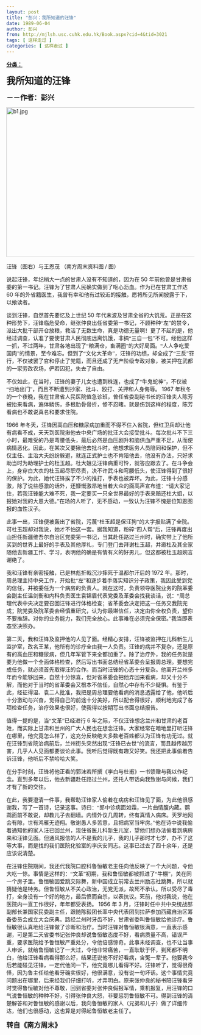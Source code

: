 ```yaml
---
layout: post
title: "彭兴：我所知道的汪锋"
date: 1989-06-04
author: 彭兴
from: http://mjlsh.usc.cuhk.edu.hk/Book.aspx?cid=4&tid=3021
tags: [ 这样走过 ]
categories: [ 这样走过 ]
---
```


<div style="margin: 15px 10px 10px 0px;">
 <div>
  <span id="ctl00_ContentPlaceHolder1_chapter1_SubjectLabel" style="font-weight:bold;text-decoration:underline;">
   分类：
  </span>
 </div>
 <!--[if gte mso 9]><xml>
 <o:OfficeDocumentSettings>
  <o:AllowPNG/>
 </o:OfficeDocumentSettings>
</xml><![endif]-->
 <!--[if gte mso 9]><xml>
 <w:WordDocument>
  <w:View>Normal</w:View>
  <w:Zoom>0</w:Zoom>
  <w:TrackMoves/>
  <w:TrackFormatting/>
  <w:PunctuationKerning/>
  <w:ValidateAgainstSchemas/>
  <w:SaveIfXMLInvalid>false</w:SaveIfXMLInvalid>
  <w:IgnoreMixedContent>false</w:IgnoreMixedContent>
  <w:AlwaysShowPlaceholderText>false</w:AlwaysShowPlaceholderText>
  <w:DoNotPromoteQF/>
  <w:LidThemeOther>EN-US</w:LidThemeOther>
  <w:LidThemeAsian>JA</w:LidThemeAsian>
  <w:LidThemeComplexScript>X-NONE</w:LidThemeComplexScript>
  <w:Compatibility>
   <w:BreakWrappedTables/>
   <w:SnapToGridInCell/>
   <w:WrapTextWithPunct/>
   <w:UseAsianBreakRules/>
   <w:DontGrowAutofit/>
   <w:SplitPgBreakAndParaMark/>
   <w:EnableOpenTypeKerning/>
   <w:DontFlipMirrorIndents/>
   <w:OverrideTableStyleHps/>
   <w:UseFELayout/>
  </w:Compatibility>
  <m:mathPr>
   <m:mathFont m:val="Cambria Math"/>
   <m:brkBin m:val="before"/>
   <m:brkBinSub m:val="&#45;-"/>
   <m:smallFrac m:val="off"/>
   <m:dispDef/>
   <m:lMargin m:val="0"/>
   <m:rMargin m:val="0"/>
   <m:defJc m:val="centerGroup"/>
   <m:wrapIndent m:val="1440"/>
   <m:intLim m:val="subSup"/>
   <m:naryLim m:val="undOvr"/>
  </m:mathPr></w:WordDocument>
</xml><![endif]-->
 <!--[if gte mso 9]><xml>
 <w:LatentStyles DefLockedState="false" DefUnhideWhenUsed="true"
  DefSemiHidden="true" DefQFormat="false" DefPriority="99"
  LatentStyleCount="276">
  <w:LsdException Locked="false" Priority="0" SemiHidden="false"
   UnhideWhenUsed="false" QFormat="true" Name="Normal"/>
  <w:LsdException Locked="false" Priority="9" SemiHidden="false"
   UnhideWhenUsed="false" QFormat="true" Name="heading 1"/>
  <w:LsdException Locked="false" Priority="9" QFormat="true" Name="heading 2"/>
  <w:LsdException Locked="false" Priority="9" QFormat="true" Name="heading 3"/>
  <w:LsdException Locked="false" Priority="9" QFormat="true" Name="heading 4"/>
  <w:LsdException Locked="false" Priority="9" QFormat="true" Name="heading 5"/>
  <w:LsdException Locked="false" Priority="9" QFormat="true" Name="heading 6"/>
  <w:LsdException Locked="false" Priority="9" QFormat="true" Name="heading 7"/>
  <w:LsdException Locked="false" Priority="9" QFormat="true" Name="heading 8"/>
  <w:LsdException Locked="false" Priority="9" QFormat="true" Name="heading 9"/>
  <w:LsdException Locked="false" Priority="39" Name="toc 1"/>
  <w:LsdException Locked="false" Priority="39" Name="toc 2"/>
  <w:LsdException Locked="false" Priority="39" Name="toc 3"/>
  <w:LsdException Locked="false" Priority="39" Name="toc 4"/>
  <w:LsdException Locked="false" Priority="39" Name="toc 5"/>
  <w:LsdException Locked="false" Priority="39" Name="toc 6"/>
  <w:LsdException Locked="false" Priority="39" Name="toc 7"/>
  <w:LsdException Locked="false" Priority="39" Name="toc 8"/>
  <w:LsdException Locked="false" Priority="39" Name="toc 9"/>
  <w:LsdException Locked="false" Priority="35" QFormat="true" Name="caption"/>
  <w:LsdException Locked="false" Priority="10" SemiHidden="false"
   UnhideWhenUsed="false" QFormat="true" Name="Title"/>
  <w:LsdException Locked="false" Priority="0" Name="Default Paragraph Font"/>
  <w:LsdException Locked="false" Priority="11" SemiHidden="false"
   UnhideWhenUsed="false" QFormat="true" Name="Subtitle"/>
  <w:LsdException Locked="false" Priority="22" SemiHidden="false"
   UnhideWhenUsed="false" QFormat="true" Name="Strong"/>
  <w:LsdException Locked="false" Priority="20" SemiHidden="false"
   UnhideWhenUsed="false" QFormat="true" Name="Emphasis"/>
  <w:LsdException Locked="false" Priority="59" SemiHidden="false"
   UnhideWhenUsed="false" Name="Table Grid"/>
  <w:LsdException Locked="false" UnhideWhenUsed="false" Name="Placeholder Text"/>
  <w:LsdException Locked="false" Priority="1" SemiHidden="false"
   UnhideWhenUsed="false" QFormat="true" Name="No Spacing"/>
  <w:LsdException Locked="false" Priority="60" SemiHidden="false"
   UnhideWhenUsed="false" Name="Light Shading"/>
  <w:LsdException Locked="false" Priority="61" SemiHidden="false"
   UnhideWhenUsed="false" Name="Light List"/>
  <w:LsdException Locked="false" Priority="62" SemiHidden="false"
   UnhideWhenUsed="false" Name="Light Grid"/>
  <w:LsdException Locked="false" Priority="63" SemiHidden="false"
   UnhideWhenUsed="false" Name="Medium Shading 1"/>
  <w:LsdException Locked="false" Priority="64" SemiHidden="false"
   UnhideWhenUsed="false" Name="Medium Shading 2"/>
  <w:LsdException Locked="false" Priority="65" SemiHidden="false"
   UnhideWhenUsed="false" Name="Medium List 1"/>
  <w:LsdException Locked="false" Priority="66" SemiHidden="false"
   UnhideWhenUsed="false" Name="Medium List 2"/>
  <w:LsdException Locked="false" Priority="67" SemiHidden="false"
   UnhideWhenUsed="false" Name="Medium Grid 1"/>
  <w:LsdException Locked="false" Priority="68" SemiHidden="false"
   UnhideWhenUsed="false" Name="Medium Grid 2"/>
  <w:LsdException Locked="false" Priority="69" SemiHidden="false"
   UnhideWhenUsed="false" Name="Medium Grid 3"/>
  <w:LsdException Locked="false" Priority="70" SemiHidden="false"
   UnhideWhenUsed="false" Name="Dark List"/>
  <w:LsdException Locked="false" Priority="71" SemiHidden="false"
   UnhideWhenUsed="false" Name="Colorful Shading"/>
  <w:LsdException Locked="false" Priority="72" SemiHidden="false"
   UnhideWhenUsed="false" Name="Colorful List"/>
  <w:LsdException Locked="false" Priority="73" SemiHidden="false"
   UnhideWhenUsed="false" Name="Colorful Grid"/>
  <w:LsdException Locked="false" Priority="60" SemiHidden="false"
   UnhideWhenUsed="false" Name="Light Shading Accent 1"/>
  <w:LsdException Locked="false" Priority="61" SemiHidden="false"
   UnhideWhenUsed="false" Name="Light List Accent 1"/>
  <w:LsdException Locked="false" Priority="62" SemiHidden="false"
   UnhideWhenUsed="false" Name="Light Grid Accent 1"/>
  <w:LsdException Locked="false" Priority="63" SemiHidden="false"
   UnhideWhenUsed="false" Name="Medium Shading 1 Accent 1"/>
  <w:LsdException Locked="false" Priority="64" SemiHidden="false"
   UnhideWhenUsed="false" Name="Medium Shading 2 Accent 1"/>
  <w:LsdException Locked="false" Priority="65" SemiHidden="false"
   UnhideWhenUsed="false" Name="Medium List 1 Accent 1"/>
  <w:LsdException Locked="false" UnhideWhenUsed="false" Name="Revision"/>
  <w:LsdException Locked="false" Priority="34" SemiHidden="false"
   UnhideWhenUsed="false" QFormat="true" Name="List Paragraph"/>
  <w:LsdException Locked="false" Priority="29" SemiHidden="false"
   UnhideWhenUsed="false" QFormat="true" Name="Quote"/>
  <w:LsdException Locked="false" Priority="30" SemiHidden="false"
   UnhideWhenUsed="false" QFormat="true" Name="Intense Quote"/>
  <w:LsdException Locked="false" Priority="66" SemiHidden="false"
   UnhideWhenUsed="false" Name="Medium List 2 Accent 1"/>
  <w:LsdException Locked="false" Priority="67" SemiHidden="false"
   UnhideWhenUsed="false" Name="Medium Grid 1 Accent 1"/>
  <w:LsdException Locked="false" Priority="68" SemiHidden="false"
   UnhideWhenUsed="false" Name="Medium Grid 2 Accent 1"/>
  <w:LsdException Locked="false" Priority="69" SemiHidden="false"
   UnhideWhenUsed="false" Name="Medium Grid 3 Accent 1"/>
  <w:LsdException Locked="false" Priority="70" SemiHidden="false"
   UnhideWhenUsed="false" Name="Dark List Accent 1"/>
  <w:LsdException Locked="false" Priority="71" SemiHidden="false"
   UnhideWhenUsed="false" Name="Colorful Shading Accent 1"/>
  <w:LsdException Locked="false" Priority="72" SemiHidden="false"
   UnhideWhenUsed="false" Name="Colorful List Accent 1"/>
  <w:LsdException Locked="false" Priority="73" SemiHidden="false"
   UnhideWhenUsed="false" Name="Colorful Grid Accent 1"/>
  <w:LsdException Locked="false" Priority="60" SemiHidden="false"
   UnhideWhenUsed="false" Name="Light Shading Accent 2"/>
  <w:LsdException Locked="false" Priority="61" SemiHidden="false"
   UnhideWhenUsed="false" Name="Light List Accent 2"/>
  <w:LsdException Locked="false" Priority="62" SemiHidden="false"
   UnhideWhenUsed="false" Name="Light Grid Accent 2"/>
  <w:LsdException Locked="false" Priority="63" SemiHidden="false"
   UnhideWhenUsed="false" Name="Medium Shading 1 Accent 2"/>
  <w:LsdException Locked="false" Priority="64" SemiHidden="false"
   UnhideWhenUsed="false" Name="Medium Shading 2 Accent 2"/>
  <w:LsdException Locked="false" Priority="65" SemiHidden="false"
   UnhideWhenUsed="false" Name="Medium List 1 Accent 2"/>
  <w:LsdException Locked="false" Priority="66" SemiHidden="false"
   UnhideWhenUsed="false" Name="Medium List 2 Accent 2"/>
  <w:LsdException Locked="false" Priority="67" SemiHidden="false"
   UnhideWhenUsed="false" Name="Medium Grid 1 Accent 2"/>
  <w:LsdException Locked="false" Priority="68" SemiHidden="false"
   UnhideWhenUsed="false" Name="Medium Grid 2 Accent 2"/>
  <w:LsdException Locked="false" Priority="69" SemiHidden="false"
   UnhideWhenUsed="false" Name="Medium Grid 3 Accent 2"/>
  <w:LsdException Locked="false" Priority="70" SemiHidden="false"
   UnhideWhenUsed="false" Name="Dark List Accent 2"/>
  <w:LsdException Locked="false" Priority="71" SemiHidden="false"
   UnhideWhenUsed="false" Name="Colorful Shading Accent 2"/>
  <w:LsdException Locked="false" Priority="72" SemiHidden="false"
   UnhideWhenUsed="false" Name="Colorful List Accent 2"/>
  <w:LsdException Locked="false" Priority="73" SemiHidden="false"
   UnhideWhenUsed="false" Name="Colorful Grid Accent 2"/>
  <w:LsdException Locked="false" Priority="60" SemiHidden="false"
   UnhideWhenUsed="false" Name="Light Shading Accent 3"/>
  <w:LsdException Locked="false" Priority="61" SemiHidden="false"
   UnhideWhenUsed="false" Name="Light List Accent 3"/>
  <w:LsdException Locked="false" Priority="62" SemiHidden="false"
   UnhideWhenUsed="false" Name="Light Grid Accent 3"/>
  <w:LsdException Locked="false" Priority="63" SemiHidden="false"
   UnhideWhenUsed="false" Name="Medium Shading 1 Accent 3"/>
  <w:LsdException Locked="false" Priority="64" SemiHidden="false"
   UnhideWhenUsed="false" Name="Medium Shading 2 Accent 3"/>
  <w:LsdException Locked="false" Priority="65" SemiHidden="false"
   UnhideWhenUsed="false" Name="Medium List 1 Accent 3"/>
  <w:LsdException Locked="false" Priority="66" SemiHidden="false"
   UnhideWhenUsed="false" Name="Medium List 2 Accent 3"/>
  <w:LsdException Locked="false" Priority="67" SemiHidden="false"
   UnhideWhenUsed="false" Name="Medium Grid 1 Accent 3"/>
  <w:LsdException Locked="false" Priority="68" SemiHidden="false"
   UnhideWhenUsed="false" Name="Medium Grid 2 Accent 3"/>
  <w:LsdException Locked="false" Priority="69" SemiHidden="false"
   UnhideWhenUsed="false" Name="Medium Grid 3 Accent 3"/>
  <w:LsdException Locked="false" Priority="70" SemiHidden="false"
   UnhideWhenUsed="false" Name="Dark List Accent 3"/>
  <w:LsdException Locked="false" Priority="71" SemiHidden="false"
   UnhideWhenUsed="false" Name="Colorful Shading Accent 3"/>
  <w:LsdException Locked="false" Priority="72" SemiHidden="false"
   UnhideWhenUsed="false" Name="Colorful List Accent 3"/>
  <w:LsdException Locked="false" Priority="73" SemiHidden="false"
   UnhideWhenUsed="false" Name="Colorful Grid Accent 3"/>
  <w:LsdException Locked="false" Priority="60" SemiHidden="false"
   UnhideWhenUsed="false" Name="Light Shading Accent 4"/>
  <w:LsdException Locked="false" Priority="61" SemiHidden="false"
   UnhideWhenUsed="false" Name="Light List Accent 4"/>
  <w:LsdException Locked="false" Priority="62" SemiHidden="false"
   UnhideWhenUsed="false" Name="Light Grid Accent 4"/>
  <w:LsdException Locked="false" Priority="63" SemiHidden="false"
   UnhideWhenUsed="false" Name="Medium Shading 1 Accent 4"/>
  <w:LsdException Locked="false" Priority="64" SemiHidden="false"
   UnhideWhenUsed="false" Name="Medium Shading 2 Accent 4"/>
  <w:LsdException Locked="false" Priority="65" SemiHidden="false"
   UnhideWhenUsed="false" Name="Medium List 1 Accent 4"/>
  <w:LsdException Locked="false" Priority="66" SemiHidden="false"
   UnhideWhenUsed="false" Name="Medium List 2 Accent 4"/>
  <w:LsdException Locked="false" Priority="67" SemiHidden="false"
   UnhideWhenUsed="false" Name="Medium Grid 1 Accent 4"/>
  <w:LsdException Locked="false" Priority="68" SemiHidden="false"
   UnhideWhenUsed="false" Name="Medium Grid 2 Accent 4"/>
  <w:LsdException Locked="false" Priority="69" SemiHidden="false"
   UnhideWhenUsed="false" Name="Medium Grid 3 Accent 4"/>
  <w:LsdException Locked="false" Priority="70" SemiHidden="false"
   UnhideWhenUsed="false" Name="Dark List Accent 4"/>
  <w:LsdException Locked="false" Priority="71" SemiHidden="false"
   UnhideWhenUsed="false" Name="Colorful Shading Accent 4"/>
  <w:LsdException Locked="false" Priority="72" SemiHidden="false"
   UnhideWhenUsed="false" Name="Colorful List Accent 4"/>
  <w:LsdException Locked="false" Priority="73" SemiHidden="false"
   UnhideWhenUsed="false" Name="Colorful Grid Accent 4"/>
  <w:LsdException Locked="false" Priority="60" SemiHidden="false"
   UnhideWhenUsed="false" Name="Light Shading Accent 5"/>
  <w:LsdException Locked="false" Priority="61" SemiHidden="false"
   UnhideWhenUsed="false" Name="Light List Accent 5"/>
  <w:LsdException Locked="false" Priority="62" SemiHidden="false"
   UnhideWhenUsed="false" Name="Light Grid Accent 5"/>
  <w:LsdException Locked="false" Priority="63" SemiHidden="false"
   UnhideWhenUsed="false" Name="Medium Shading 1 Accent 5"/>
  <w:LsdException Locked="false" Priority="64" SemiHidden="false"
   UnhideWhenUsed="false" Name="Medium Shading 2 Accent 5"/>
  <w:LsdException Locked="false" Priority="65" SemiHidden="false"
   UnhideWhenUsed="false" Name="Medium List 1 Accent 5"/>
  <w:LsdException Locked="false" Priority="66" SemiHidden="false"
   UnhideWhenUsed="false" Name="Medium List 2 Accent 5"/>
  <w:LsdException Locked="false" Priority="67" SemiHidden="false"
   UnhideWhenUsed="false" Name="Medium Grid 1 Accent 5"/>
  <w:LsdException Locked="false" Priority="68" SemiHidden="false"
   UnhideWhenUsed="false" Name="Medium Grid 2 Accent 5"/>
  <w:LsdException Locked="false" Priority="69" SemiHidden="false"
   UnhideWhenUsed="false" Name="Medium Grid 3 Accent 5"/>
  <w:LsdException Locked="false" Priority="70" SemiHidden="false"
   UnhideWhenUsed="false" Name="Dark List Accent 5"/>
  <w:LsdException Locked="false" Priority="71" SemiHidden="false"
   UnhideWhenUsed="false" Name="Colorful Shading Accent 5"/>
  <w:LsdException Locked="false" Priority="72" SemiHidden="false"
   UnhideWhenUsed="false" Name="Colorful List Accent 5"/>
  <w:LsdException Locked="false" Priority="73" SemiHidden="false"
   UnhideWhenUsed="false" Name="Colorful Grid Accent 5"/>
  <w:LsdException Locked="false" Priority="60" SemiHidden="false"
   UnhideWhenUsed="false" Name="Light Shading Accent 6"/>
  <w:LsdException Locked="false" Priority="61" SemiHidden="false"
   UnhideWhenUsed="false" Name="Light List Accent 6"/>
  <w:LsdException Locked="false" Priority="62" SemiHidden="false"
   UnhideWhenUsed="false" Name="Light Grid Accent 6"/>
  <w:LsdException Locked="false" Priority="63" SemiHidden="false"
   UnhideWhenUsed="false" Name="Medium Shading 1 Accent 6"/>
  <w:LsdException Locked="false" Priority="64" SemiHidden="false"
   UnhideWhenUsed="false" Name="Medium Shading 2 Accent 6"/>
  <w:LsdException Locked="false" Priority="65" SemiHidden="false"
   UnhideWhenUsed="false" Name="Medium List 1 Accent 6"/>
  <w:LsdException Locked="false" Priority="66" SemiHidden="false"
   UnhideWhenUsed="false" Name="Medium List 2 Accent 6"/>
  <w:LsdException Locked="false" Priority="67" SemiHidden="false"
   UnhideWhenUsed="false" Name="Medium Grid 1 Accent 6"/>
  <w:LsdException Locked="false" Priority="68" SemiHidden="false"
   UnhideWhenUsed="false" Name="Medium Grid 2 Accent 6"/>
  <w:LsdException Locked="false" Priority="69" SemiHidden="false"
   UnhideWhenUsed="false" Name="Medium Grid 3 Accent 6"/>
  <w:LsdException Locked="false" Priority="70" SemiHidden="false"
   UnhideWhenUsed="false" Name="Dark List Accent 6"/>
  <w:LsdException Locked="false" Priority="71" SemiHidden="false"
   UnhideWhenUsed="false" Name="Colorful Shading Accent 6"/>
  <w:LsdException Locked="false" Priority="72" SemiHidden="false"
   UnhideWhenUsed="false" Name="Colorful List Accent 6"/>
  <w:LsdException Locked="false" Priority="73" SemiHidden="false"
   UnhideWhenUsed="false" Name="Colorful Grid Accent 6"/>
  <w:LsdException Locked="false" Priority="19" SemiHidden="false"
   UnhideWhenUsed="false" QFormat="true" Name="Subtle Emphasis"/>
  <w:LsdException Locked="false" Priority="21" SemiHidden="false"
   UnhideWhenUsed="false" QFormat="true" Name="Intense Emphasis"/>
  <w:LsdException Locked="false" Priority="31" SemiHidden="false"
   UnhideWhenUsed="false" QFormat="true" Name="Subtle Reference"/>
  <w:LsdException Locked="false" Priority="32" SemiHidden="false"
   UnhideWhenUsed="false" QFormat="true" Name="Intense Reference"/>
  <w:LsdException Locked="false" Priority="33" SemiHidden="false"
   UnhideWhenUsed="false" QFormat="true" Name="Book Title"/>
  <w:LsdException Locked="false" Priority="37" Name="Bibliography"/>
  <w:LsdException Locked="false" Priority="39" QFormat="true" Name="TOC Heading"/>
 </w:LatentStyles>
</xml><![endif]-->
 <!--[if gte mso 10]>
<style>
 /* Style Definitions */
table.MsoNormalTable
	{mso-style-name:"Table Normal";
	mso-tstyle-rowband-size:0;
	mso-tstyle-colband-size:0;
	mso-style-noshow:yes;
	mso-style-priority:99;
	mso-style-parent:"";
	mso-padding-alt:0in 5.4pt 0in 5.4pt;
	mso-para-margin:0in;
	mso-para-margin-bottom:.0001pt;
	mso-pagination:widow-orphan;
	font-size:10.0pt;
	font-family:"Times New Roman";}
</style>
<![endif]-->
 <!--StartFragment-->
 <p class="MsoNormal">
  <o:p>
  </o:p>
 </p>
 <p class="MsoNormal">
  <b>
   <span lang="ZH-CN" style="font-family: 宋体;">
    <font size="5">
     我所知道的汪锋
    </font>
   </span>
   <font size="4">
    <o:p>
    </o:p>
   </font>
  </b>
 </p>
 <p class="MsoNormal">
  <span lang="ZH-CN" style='font-family:宋体;mso-ascii-font-family:
"Times New Roman"'>
   <b>
    <font size="4">
     －－作者：彭兴
    </font>
   </b>
  </span>
  <o:p>
  </o:p>
 </p>
 <p class="MsoNormal">
  <o:p>
  </o:p>
 </p>
 <p class="MsoNormal">
  <img alt="b1.jpg" border="0" height="393" src="http://mjlsh.usc.cuhk.edu.hk/medias/contents/3021/b1.jpg" width="590"/>
  <o:p>
  </o:p>
 </p>
 <p class="MsoNormal">
  <span lang="ZH-CN" style='font-family:宋体;mso-ascii-font-family:
"Times New Roman"'>
   汪锋（图右）与王恩茂
  </span>
  <span lang="ZH-CN">
  </span>
  <span lang="ZH-CN" style='font-family:宋体;mso-ascii-font-family:"Times New Roman"'>
   （南方周末资料图
  </span>
  /
  <span lang="ZH-CN" style='font-family:宋体;mso-ascii-font-family:"Times New Roman"'>
   图）
  </span>
  <o:p>
  </o:p>
 </p>
 <p class="MsoNormal">
  <span lang="ZH-CN" style='font-family:宋体;mso-ascii-font-family:
"Times New Roman"'>
   说起汪锋，年纪稍大一点的甘肃人没有不知道的，因为在
  </span>
  50
  <span lang="ZH-CN" style='font-family:宋体;mso-ascii-font-family:"Times New Roman"'>
   年前他曾是甘肃省委的第一书记。汪锋为了甘肃人民确实做到了呕心沥血。作为已在甘肃工作达
  </span>
  60
  <span lang="ZH-CN" style='font-family:宋体;mso-ascii-font-family:"Times New Roman"'>
   年的外省籍医生，我曾有幸和他有过较近的接触，愿将所见所闻披露于下，以飨读者。
  </span>
  <o:p>
  </o:p>
 </p>
 <p class="MsoNormal">
  <span lang="ZH-CN" style='font-family:宋体;mso-ascii-font-family:
"Times New Roman"'>
   谈到汪锋，自然首先要忆及上世纪
  </span>
  50
  <span lang="ZH-CN" style='font-family:
宋体;mso-ascii-font-family:"Times New Roman"'>
   年代末波及甘肃全省的大饥荒。正是在这种形势下，汪锋临危受命，继张仲良出任省委第一书记，不顾种种“左”的禁令，派出大批干部开仓放粮，救活了无数生命，真是功德无量啊！更了不起的是，他经过调查，认准了要使甘肃人民彻底远离饥饿，非搞“三自一包”不可。经他这样一抓，不过两年，甘肃各地出现了“粮满仓，畜满圈”的大好局面。“人人争吃爱国肉”的情景，至今难忘。但到了“文化大革命”，汪锋的功绩，却全成了“三反”罪行，不仅被罢了官和停止了党籍，而且还成了无产阶级专政对象，被关押在武都的一家劳改农场，俨若囚犯，失去了自由。
  </span>
  <o:p>
  </o:p>
 </p>
 <p class="MsoNormal">
  <span lang="ZH-CN" style='font-family:宋体;mso-ascii-font-family:
"Times New Roman"'>
   不仅如此，在当时，汪锋的妻子儿女也遭到株连，也成了“牛鬼蛇神”，不仅被“扫地出门”，而且不断遭到抄家、批斗、殴打、关押和人身侮辱。
  </span>
  1967
  <span lang="ZH-CN" style='font-family:宋体;mso-ascii-font-family:"Times New Roman"'>
   年秋冬的一个夜晚，我在甘肃省人民医院值急诊班，曾任省委副秘书长的汪锋夫人陈芳被抬来看病，遍体鳞伤，多根肋骨骨折，惨不忍睹。就是伤到这样的程度，陈芳看病也不敢说真名和要求住院。
  </span>
  <o:p>
  </o:p>
 </p>
 <p class="MsoNormal">
  1966
  <span lang="ZH-CN" style='font-family:宋体;mso-ascii-font-family:
"Times New Roman"'>
   年冬天，汪锋因高血压和糖尿病加重而不得不住入省院，但红卫兵却让他有病看不成，天天到医院揪他去中央广场的批汪大会接受批斗。每次批斗不下三小时，最难受的乃是弯腰低头，最后必然是血压剧升和脑供血严重不足，从而使病情恶化。因此，在某次又要揪他去批斗时，他想求医务人员陪同和保护，但不仅主任、主治大夫纷纷躲避，就连正式护士也不肯陪他去，他没有办法，只好求助当时为助理护士的杜玉超。杜大姐见汪锋病重可怜，就答应跟去了。在斗争会上，身穿白大衣的杜玉超尽职尽责，决不许武斗和弯腰低头，使汪锋得到了很好的保护。为此，她代汪锋挨了不少的推打，手表也被弄坏。为此，汪锋十分感激，除了说些感激的话外，还慷慨激昂地当着大众的面高声宣布道：“请大家记住，若我汪锋能大难不死，我一定要买一只全世界最好的手表来赔还杜大姐，以报她对我的大恩大德。”在场的人听了，无不感动，一致认为汪锋不愧是位知恩图报的血性汉子。
  </span>
  <o:p>
  </o:p>
 </p>
 <p class="MsoNormal">
  <span lang="ZH-CN" style='font-family:宋体;mso-ascii-font-family:
"Times New Roman"'>
   此事一出，汪锋便被轰出了省院，污蔑“杜玉超是保汪狗”的大字报贴满了全院。可杜玉超却对我说，她才不怕这一套。据我知道，粉碎“四人帮”后，汪锋再度出山担任新疆维吾尔自治区党委第一书记，当其赴任路过兰州时，确实带上了他所买到的世界上最好的手表及其他厚礼，专门登门去拜谢杜玉超，并邀杜及其全家随他去新疆工作、学习，表明他的确是有情有义的好男儿，但这都被杜玉超婉言谢绝了。
  </span>
  <o:p>
  </o:p>
 </p>
 <p class="MsoNormal">
  <span lang="ZH-CN" style='font-family:宋体;mso-ascii-font-family:
"Times New Roman"'>
   我和汪锋有亲密接触，已是林彪折戟沉沙摔死于温都尔汗后的
  </span>
  1972
  <span lang="ZH-CN" style='font-family:宋体;mso-ascii-font-family:"Times New Roman"'>
   年。那时，周总理主持中央工作，开始批“左”和逐步着手落实知识分子政策，我因此受到党的信任，并被委任为一个病房的负责人。就在这时，负责领导医院业务的院革委会副主任温剑衡和内科负责医生袁锦眉代表党委及革委会找我谈话，说：“周总理代表中央决定要召回汪锋进行体格检查；省革委会决定把这一任务交我院完成；院党委及院革委会经慎重研究，认为你最堪信任，决定由你全权负责，望你不要推辞。对你的业务能力，我们完全放心。此事难在必须完全保密。”我当即表态坚决照办。
  </span>
  <o:p>
  </o:p>
 </p>
 <p class="MsoNormal">
  <span lang="ZH-CN" style='font-family:宋体;mso-ascii-font-family:
"Times New Roman"'>
   第二天，我和汪锋及监押他的人见了面。经精心安排，汪锋被监押在儿科新生儿监护室，改名王某，他所有的诊疗全由我一人负责。汪锋的病并不复杂，还是原有的高血压和糖尿病，但几年军管下来全都加重了。除了治疗外，我的任务就是要为他做一个全面体格检查，然后写出书面总结经省革委会呈报周总理。要想完成任务，就必须首先取得汪的合作。而当时汪锋的心态十分复杂。他离开兰州多年而今能够回来，自然十分惊喜，但对省革委会把他弄回来看病，却又十分不解，而他对于当时的省革委会又根本不信任，自然心中存有不少疑惧。有鉴于此，经征得温、袁二人批准，我把是周总理要他看病的消息透露给了他，他听后十分激动与兴奋，觉得自己的前途十分美好，所以配合得很好，顺利地完成了各项检查任务，治疗效果也很好，使我得以按期写出书面总结报告。
  </span>
  <o:p>
  </o:p>
 </p>
 <p class="MsoNormal">
  <span lang="ZH-CN" style='font-family:宋体;mso-ascii-font-family:
"Times New Roman"'>
   值得一提的是，当“文革”已经进行
  </span>
  6
  <span lang="ZH-CN" style='font-family:
宋体;mso-ascii-font-family:"Times New Roman"'>
   年之际，不仅汪锋想念兰州和甘肃的老百姓，而实际上甘肃和兰州的广大人民也在想念汪锋。大家经常在暗地里打听汪锋在哪里，他究竟怎么样了，这充分反映绝大多数老百姓都认为汪锋有功无过。就在汪锋到省院治病前后，兰州街头突然出现“汪锋已去世”的流言，而且越传越厉害，几乎人人见面都要谈论此事。我听后觉得既有趣又好笑。我还把此事偷着告诉汪锋，他听后不禁哈哈大笑。
  </span>
  <o:p>
  </o:p>
 </p>
 <p class="MsoNormal">
  <span lang="ZH-CN" style='font-family:宋体;mso-ascii-font-family:
"Times New Roman"'>
   在分手时刻，汪锋将他正看的郭沫若所撰《李白与杜甫》一书馈赠与我以作纪念。直到多年以后，他去新疆赴任路过兰州，还托人带话向我致谢与问候，我们才有了新的交往。
  </span>
  <o:p>
  </o:p>
 </p>
 <p class="MsoNormal">
  <span lang="ZH-CN" style='font-family:宋体;mso-ascii-font-family:
"Times New Roman"'>
   在此，我要澄清一件事，我帮助汪锋家人偷着在病房和汪锋见了面，为此他很感谢我，写了一首诗，记录这事。诗曰：“郎中诊病面如霜，一片曲情腹内藏。鹦鹉面前不敢说，却教儿子去翻墙。内情外议几周转，终有真情入病床。天罗地网会有隙，世有鸿雁无迹翔。敬谢愚人多苦意，且把病室当牢房。”他在诗中说我偷着通知他的家人汪已回兰州，现住省医儿科新生儿室，望他们想办法偷着到病房来和汪锋见面。但通风报信的人不是我的儿子，我的儿子那时才七岁，办不了这等大事，而是找的我们医院化验室的李庆安同志。这事已过去了四十余年，还是应该说清楚。
  </span>
  <o:p>
  </o:p>
 </p>
 <p class="MsoNormal">
  <span lang="ZH-CN" style='font-family:宋体;mso-ascii-font-family:
"Times New Roman"'>
   在汪锋住院期间，我还代我院口腔科鲁恒敏老主任向他反映了一个大问题，令他大吃一惊。事情是这样的：“文革”初期，我和鲁恒敏都被抓进了“牛棚”，关在同一个房子里。鲁恒敏因爱跳交际舞，新中国成立前常去兰州励志社跳舞，所以就猜疑他是特务。但鲁恒敏从不关心政治，无党无派，故死不承认。所以受尽了毒打，全身没有一个好的地方，最后愤而自杀，以表抗议。死前，他对我说，他在医院内一直工作很好，年年都受表扬。
  </span>
  1956
  <span lang="ZH-CN" style='font-family:宋体;mso-ascii-font-family:"Times New Roman"'>
   年
  </span>
  3
  <span lang="ZH-CN" style='font-family:宋体;mso-ascii-font-family:"Times New Roman"'>
   月，汪锋时任中共中央统战部副部长兼国家民委副主任，跟随陈毅团长率中央代表团到拉萨参加西藏自治区筹备委员会成立大会庆典。路经兰州时牙齿不好，甘肃省委叫鲁恒敏给他诊疗。鲁恒敏很认真地给汪锋做了诊断和治疗。当时汪锋对鲁恒敏很满意，一直表示感谢，可是第二天省委书记张仲良却说鲁恒敏态度不好，看病质量不高，错误严重，要求医院给予鲁恒敏严重处分，令他倍感惊奇。此事未经调查，也不让当事人申诉，就给鲁恒敏记了一大过，令他非常痛苦，一直耿耿于怀，到死都不明白，他给汪锋看病看得那么好，结果还说他不好好看病，含冤一辈子。他要我今后若能碰见汪锋，一定代他问一下，他究竟哪儿看得不好。汪锋听了，觉得很奇怪，因为鲁主任给他看牙确实很好，他很满意，没有说一句坏话。这个事情究竟问题出在哪里，后来经我们仔细打听，才弄明白。原来张仲良的秘书陪汪锋看牙时觉得鲁恒敏对他不尊敬，回到省委对张仲良假报军情，乘机报复，用汪锋的口气说鲁恒敏的种种不好，引得张仲良大怒，非要惩罚鲁恒敏不可。得到汪锋的清楚解答和对鲁恒敏的感谢以后，我向鲁恒敏的家人（兄弟和儿子）做了详细传达，他们也很感动，这也算是对得起鲁恒敏老主任了。
  </span>
  <o:p>
  </o:p>
 </p>
 <p class="MsoNormal">
  <o:p>
   <b>
    <font size="4">
    </font>
   </b>
  </o:p>
 </p>
 <p class="MsoNormal">
  <span lang="ZH-CN" style='font-family:宋体;mso-ascii-font-family:
"Times New Roman"'>
   <b>
    <font size="4">
     转自《南方周末》
    </font>
   </b>
  </span>
  <o:p>
  </o:p>
 </p>
 <!--EndFragment-->
</div>

